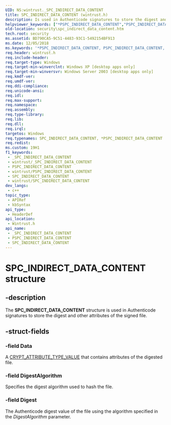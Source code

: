 ```yaml
---
UID: NS:wintrust._SPC_INDIRECT_DATA_CONTENT
title: SPC_INDIRECT_DATA_CONTENT (wintrust.h)
description: Is used in Authenticode signatures to store the digest and other attributes of the signed file.
helpviewer_keywords: ["*PSPC_INDIRECT_DATA_CONTENT","PSPC_INDIRECT_DATA_CONTENT","PSPC_INDIRECT_DATA_CONTENT structure pointer [Security]","SPC_INDIRECT_DATA_CONTENT","SPC_INDIRECT_DATA_CONTENT structure [Security]","security.spc_indirect_data_content","wintrust/PSPC_INDIRECT_DATA_CONTENT","wintrust/SPC_INDIRECT_DATA_CONTENT"]
old-location: security\spc_indirect_data_content.htm
tech.root: security
ms.assetid: BD790CA5-9C51-4483-93C1-5492154BF913
ms.date: 12/05/2018
ms.keywords: '*PSPC_INDIRECT_DATA_CONTENT, PSPC_INDIRECT_DATA_CONTENT, PSPC_INDIRECT_DATA_CONTENT structure pointer [Security], SPC_INDIRECT_DATA_CONTENT, SPC_INDIRECT_DATA_CONTENT structure [Security], security.spc_indirect_data_content, wintrust/PSPC_INDIRECT_DATA_CONTENT, wintrust/SPC_INDIRECT_DATA_CONTENT'
req.header: wintrust.h
req.include-header: 
req.target-type: Windows
req.target-min-winverclnt: Windows XP [desktop apps only]
req.target-min-winversvr: Windows Server 2003 [desktop apps only]
req.kmdf-ver: 
req.umdf-ver: 
req.ddi-compliance: 
req.unicode-ansi: 
req.idl: 
req.max-support: 
req.namespace: 
req.assembly: 
req.type-library: 
req.lib: 
req.dll: 
req.irql: 
targetos: Windows
req.typenames: SPC_INDIRECT_DATA_CONTENT, *PSPC_INDIRECT_DATA_CONTENT
req.redist: 
ms.custom: 19H1
f1_keywords:
 - _SPC_INDIRECT_DATA_CONTENT
 - wintrust/_SPC_INDIRECT_DATA_CONTENT
 - PSPC_INDIRECT_DATA_CONTENT
 - wintrust/PSPC_INDIRECT_DATA_CONTENT
 - SPC_INDIRECT_DATA_CONTENT
 - wintrust/SPC_INDIRECT_DATA_CONTENT
dev_langs:
 - c++
topic_type:
 - APIRef
 - kbSyntax
api_type:
 - HeaderDef
api_location:
 - Wintrust.h
api_name:
 - _SPC_INDIRECT_DATA_CONTENT
 - PSPC_INDIRECT_DATA_CONTENT
 - SPC_INDIRECT_DATA_CONTENT
---
```


# SPC_INDIRECT_DATA_CONTENT structure


## -description

The <b>SPC_INDIRECT_DATA_CONTENT</b> structure is used in Authenticode signatures to store the digest and other attributes of the signed file.

## -struct-fields

### -field Data

A <a href="/windows/desktop/api/wincrypt/ns-wincrypt-crypt_attribute_type_value">CRYPT_ATTRIBUTE_TYPE_VALUE</a> that contains attributes of the digested file.

### -field DigestAlgorithm

Specifies the digest algorithm used to hash the file.

### -field Digest

The Authenticode digest value of the file using the algorithm specified in the  <i>DigestAlgorithm</i> parameter.

